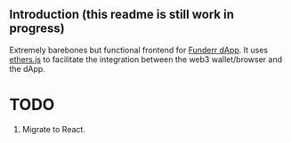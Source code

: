 ## Introduction (this readme is still work in progress)

Extremely barebones but functional frontend for [Funderr dApp](https://github.com/accurec/Funderr). It uses [ethers.js](https://docs.ethers.org/v6/) to facilitate the integration between the web3 wallet/browser and the dApp. 

# TODO

1) Migrate to React.